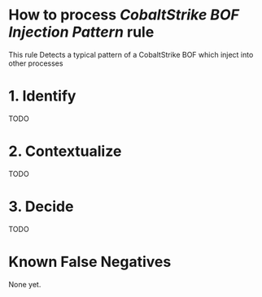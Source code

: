 # How to process *CobaltStrike BOF Injection Pattern* rule
This rule Detects a typical pattern of a CobaltStrike BOF which inject into other processes

# 1. Identify
TODO

# 2. Contextualize
TODO

# 3. Decide
TODO

# Known False Negatives
None yet.
